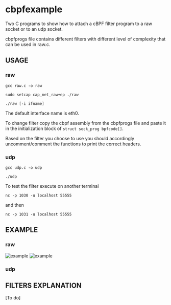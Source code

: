 # cbpfexample

Two C programs to show how to attach a cBPF filter program to a raw socket or to
an udp socket.

cbpfprogs file contains different filters with different level of complexity
that can be used in raw.c.


## USAGE

### raw

```gcc raw.c -o raw ```

```sudo setcap cap_net_raw+ep ./raw ```

```./raw [-i ifname]```

The default interface name is eth0. 

To change filter copy the cbpf assembly from the cbpfprogs file and paste it in the initialization block of ```struct sock_prog bpfcode[]```.

Based on the filter you choose to use you should accordingly uncomment/comment the functions to print the correct headers.

### udp

```gcc udp.c -o udp ```

```./udp ```

To test the filter execute on another terminal 

```nc -p 1030 -u localhost 55555```

and then 

```nc -p 1031 -u localhost 55555```

## EXAMPLE
### raw
![example](https://github.com/midist0xf/cbpfexamples/blob/master/pingheaders.png)
![example](https://github.com/midist0xf/cbpfexamples/blob/master/pinglo.png)
### udp


## FILTERS EXPLANATION
[To do]
